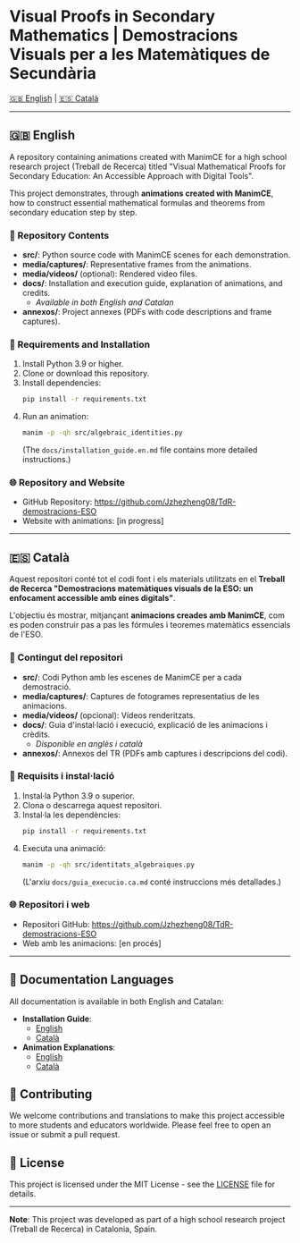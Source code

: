 # Visual Proofs in Secondary Mathematics | Demostracions Visuals per a les Matemàtiques de Secundària

[🇬🇧 English](#english) | [🇪🇸 Català](#català)

---

<a name="english"></a>
## 🇬🇧 English

A repository containing animations created with ManimCE for a high school research project (Treball de Recerca) titled "Visual Mathematical Proofs for Secondary Education: An Accessible Approach with Digital Tools".

This project demonstrates, through **animations created with ManimCE**, how to construct essential mathematical formulas and theorems from secondary education step by step.

### 📂 Repository Contents

- **src/**: Python source code with ManimCE scenes for each demonstration.
- **media/captures/**: Representative frames from the animations.
- **media/videos/** (optional): Rendered video files.
- **docs/**: Installation and execution guide, explanation of animations, and credits.
  - *Available in both English and Catalan*
- **annexos/**: Project annexes (PDFs with code descriptions and frame captures).

### 🚀 Requirements and Installation

1. Install Python 3.9 or higher.
2. Clone or download this repository.
3. Install dependencies:
   ```bash
   pip install -r requirements.txt
   ```
4. Run an animation:
   ```bash
   manim -p -qh src/algebraic_identities.py
   ```
   (The `docs/installation_guide.en.md` file contains more detailed instructions.)

### 🌐 Repository and Website
- GitHub Repository: https://github.com/Jzhezheng08/TdR-demostracions-ESO
- Website with animations: [in progress]

---

<a name="català"></a>
## 🇪🇸 Català

Aquest repositori conté tot el codi font i els materials utilitzats en el **Treball de Recerca "Demostracions matemàtiques visuals de la ESO: un enfocament accessible amb eines digitals"**.

L'objectiu és mostrar, mitjançant **animacions creades amb ManimCE**, com es poden construir pas a pas les fórmules i teoremes matemàtics essencials de l'ESO.

### 📂 Contingut del repositori

- **src/**: Codi Python amb les escenes de ManimCE per a cada demostració.
- **media/captures/**: Captures de fotogrames representatius de les animacions.
- **media/videos/** (opcional): Vídeos renderitzats.
- **docs/**: Guia d'instal·lació i execució, explicació de les animacions i crèdits.
  - *Disponible en anglès i català*
- **annexos/**: Annexos del TR (PDFs amb captures i descripcions del codi).

### 🚀 Requisits i instal·lació

1. Instal·la Python 3.9 o superior.
2. Clona o descarrega aquest repositori.
3. Instal·la les dependències:
   ```bash
   pip install -r requirements.txt
   ```
4. Executa una animació:
   ```bash
   manim -p -qh src/identitats_algebraiques.py
   ```
   (L'arxiu `docs/guia_execucio.ca.md` conté instruccions més detallades.)

### 🌐 Repositori i web
- Repositori GitHub: https://github.com/Jzhezheng08/TdR-demostracions-ESO
- Web amb les animacions: [en procés]

---

## 📝 Documentation Languages

All documentation is available in both English and Catalan:

- **Installation Guide**:
  - [English](docs/en/installation_guide.md)
  - [Català](docs/ca/guia_execucio.md)
- **Animation Explanations**:
  - [English](docs/en/animation_explanations.md)
  - [Català](docs/ca/explicacio_animacions.md)

## 👥 Contributing

We welcome contributions and translations to make this project accessible to more students and educators worldwide. Please feel free to open an issue or submit a pull request.

## 📄 License

This project is licensed under the MIT License - see the [LICENSE](LICENSE) file for details.

---

**Note**: This project was developed as part of a high school research project (Treball de Recerca) in Catalonia, Spain.
